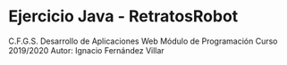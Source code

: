 # Ejercicio Java - RetratosRobot
C.F.G.S. Desarrollo de Aplicaciones Web
Módulo de Programación Curso 2019/2020
Autor: Ignacio Fernández Villar






